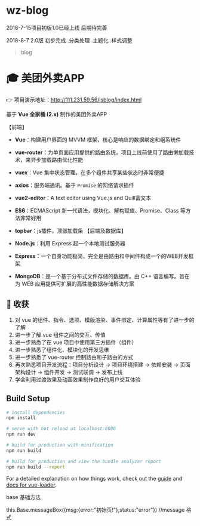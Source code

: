 # wz-blog
2018-7-15项目初版1.0已经上线  后期待完善

2018-8-7 2.0版 初步完成
  .分类处理
  .主题化
  .样式调整
> blog
# :mortar_board: 美团外卖APP

👉 项目演示地址：http://111.231.59.56/jsblog/index.html

基于 **Vue 全家桶 (2.x)** 制作的美团外卖APP

【前端】

- **Vue**：构建用户界面的 MVVM 框架，核心是响应的数据绑定和组系统件
- **vue-router**：为单页面应用提供的路由系统，项目上线前使用了路由懒加载技术，来异步加载路由优化性能
- **vuex**：Vue 集中状态管理，在多个组件共享某些状态时非常便捷
- **axios**：服务端通讯。基于 `Promise` 的网络请求插件
- **vue2-editor**：A text editor using Vue.js and Quill富文本
- **ES6**：ECMAScript 新一代语法，模块化、解构赋值、Promise、Class 等方法非常好用
- **topbar**：js插件，顶部加载条
【后端及数据库】

- **Node.js**：利用 Express 起一个本地测试服务器
- **Express**：一个自身功能极简，完全是由路由和中间件构成一个的WEB开发框架
- **MongoDB**：是一个基于分布式文件存储的数据库。由 C++ 语言编写。旨在为 WEB 应用提供可扩展的高性能数据存储解决方案

## :closed_book: 收获

1. 对 vue 的组件、指令、选项、模版渲染、事件绑定、计算属性等有了进一步的了解
2. 进一步了解 vue 组件之间的交互、传值
3. 进一步熟悉了在 vue 项目中使用第三方插件（组件）
4. 进一步熟悉了组件化、模块化的开发思维
5. 进一步熟悉了 vue-router 控制路由和子路由的方式
6. 再次熟悉项目开发流程：项目分析设计 -> 项目环境搭建 -> 依赖安装 -> 页面架构设计 -> 组件开发 -> 测试联调 -> 发布上线
7. 学会利用过渡效果及动画效果制作良好的用户交互体验



## Build Setup

``` bash
# install dependencies
npm install

# serve with hot reload at localhost:8080
npm run dev

# build for production with minification
npm run build

# build for production and view the bundle analyzer report
npm run build --report
```

For a detailed explanation on how things work, check out the [guide](http://vuejs-templates.github.io/webpack/) and [docs for vue-loader](http://vuejs.github.io/vue-loader).

base 基础方法

this.Base.messageBox({msg:{error:"初始页!"},status:"error"}) //message 格式
